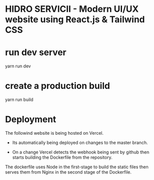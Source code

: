 # HIDRO SERVICII - Modern UI/UX website using React.js & Tailwind CSS

# run dev server
yarn run dev

# create a production build
yarn run build


# Deployment
The followind website is being hosted on Vercel.

- Its automatically being deployed on changes to the master branch.

- On a change Vercel detects the webhook being sent by github then starts building the Dockerfile from the repository. 

The dockerfile uses Node in the first-stage to build the static files then serves them from Nginx in the second stage of the Dockerfile.

